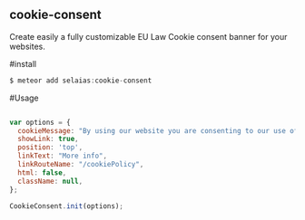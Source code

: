 ## cookie-consent

Create easily a fully customizable EU Law Cookie consent banner for your websites.

#install

```js
$ meteor add selaias:cookie-consent
```

#Usage

```js

var options = {
  cookieMessage: "By using our website you are consenting to our use of cookies in accordance with our Cookie Policy",
  showLink: true,
  position: 'top',
  linkText: "More info",
  linkRouteName: "/cookiePolicy",
  html: false,
  className: null,
};

CookieConsent.init(options);

```